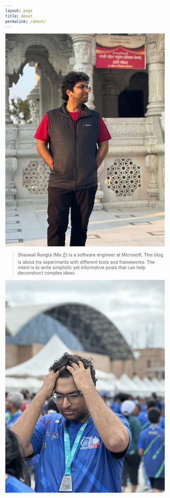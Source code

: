```yaml
---
layout: page
title: About
permalink: /about/
---
```


<div class="p-round-image-container">
  <img src ="/assets/images/about/Shaswat-1.jpg" class="p-round-image" />
</div>  

> Shaswat Rungta (Me.☝️) is a software engineer at Microsoft. This blog is about his experiments with different tools and frameworks.
  The intent is to write simplistic yet informative posts that can help deconstruct complex ideas.

<div class="p-round-image-container">
  <img src ="/assets/images/about/Shaswat-2.jpg" class="p-round-image" />
</div>  